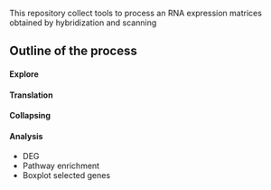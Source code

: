 This repository collect tools to process an RNA expression matrices obtained by hybridization and scanning

## Outline of the process

#### Explore

#### Translation

#### Collapsing

#### Analysis

- DEG  
- Pathway enrichment
- Boxplot selected genes
